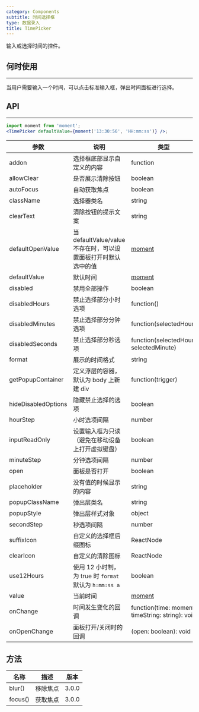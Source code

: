 ```yaml
---
category: Components
subtitle: 时间选择框
type: 数据录入
title: TimePicker
---
```


输入或选择时间的控件。

## 何时使用

---

当用户需要输入一个时间，可以点击标准输入框，弹出时间面板进行选择。

## API

---

```jsx
import moment from 'moment';
<TimePicker defaultValue={moment('13:30:56', 'HH:mm:ss')} />;
```

| 参数 | 说明 | 类型 | 默认值 | 版本 |
| --- | --- | --- | --- | --- |
| addon | 选择框底部显示自定义的内容 | function | 无 | 3.0.0 |
| allowClear | 是否展示清除按钮 | boolean | true | 3.13.0 |
| autoFocus | 自动获取焦点 | boolean | false | 3.0.0 |
| className | 选择器类名 | string | '' | 3.0.0 |
| clearText | 清除按钮的提示文案 | string | clear | 3.0.0 |
| defaultOpenValue | 当 defaultValue/value 不存在时，可以设置面板打开时默认选中的值 | [moment](http://momentjs.com/) | moment() | 3.0.0 |
| defaultValue | 默认时间 | [moment](http://momentjs.com/) | 无 | 3.0.0 |
| disabled | 禁用全部操作 | boolean | false | 3.0.0 |
| disabledHours | 禁止选择部分小时选项 | function() | 无 | 3.0.0 |
| disabledMinutes | 禁止选择部分分钟选项 | function(selectedHour) | 无 | 3.0.0 |
| disabledSeconds | 禁止选择部分秒选项 | function(selectedHour, selectedMinute) | 无 | 3.0.0 |
| format | 展示的时间格式 | string | "HH:mm:ss" | 3.0.0 |
| getPopupContainer | 定义浮层的容器，默认为 body 上新建 div | function(trigger) | 无 | 3.0.0 |
| hideDisabledOptions | 隐藏禁止选择的选项 | boolean | false | 3.0.0 |
| hourStep | 小时选项间隔 | number | 1 | 3.0.0 |
| inputReadOnly | 设置输入框为只读（避免在移动设备上打开虚拟键盘） | boolean | false | 3.3.0 |
| minuteStep | 分钟选项间隔 | number | 1 | 3.0.0 |
| open | 面板是否打开 | boolean | false | 3.0.0 |
| placeholder | 没有值的时候显示的内容 | string | "请选择时间" | 3.0.0 |
| popupClassName | 弹出层类名 | string | '' | 3.0.0 |
| popupStyle | 弹出层样式对象 | object | - | 3.12.0 |
| secondStep | 秒选项间隔 | number | 1 | 3.0.0 |
| suffixIcon | 自定义的选择框后缀图标 | ReactNode | - | 3.10.0 |
| clearIcon | 自定义的清除图标 | ReactNode | - | 3.14.0 |
| use12Hours | 使用 12 小时制，为 true 时 `format` 默认为 `h:mm:ss a` | boolean | false | 3.0.0 |
| value | 当前时间 | [moment](http://momentjs.com/) | 无 | 3.0.0 |
| onChange | 时间发生变化的回调 | function(time: moment, timeString: string): void | 无 | 3.0.0 |
| onOpenChange | 面板打开/关闭时的回调 | (open: boolean): void | 无 | 3.0.0 |

## 方法

| 名称    | 描述     | 版本  |
| ------- | -------- | ----- |
| blur()  | 移除焦点 | 3.0.0 |
| focus() | 获取焦点 | 3.0.0 |

<style>.code-box-demo .ant-time-picker { margin: 0 8px 12px 0; }</style>
